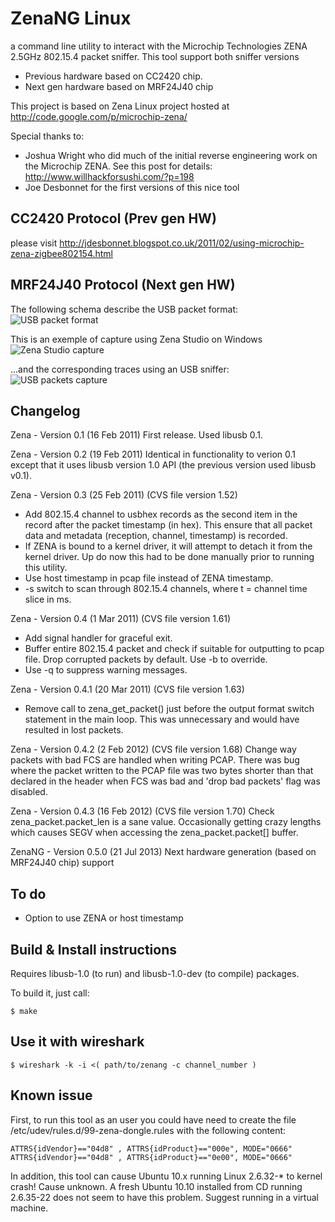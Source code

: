 ZenaNG Linux
============

a command line utility to interact with the Microchip
Technologies ZENA 2.5GHz 802.15.4 packet sniffer.
This tool support both sniffer versions
* Previous hardware based on CC2420 chip.
* Next gen hardware based on MRF24J40 chip

This project is based on Zena Linux project hosted at
http://code.google.com/p/microchip-zena/

Special thanks to:
* Joshua Wright who did much of the initial reverse 
engineering work on the Microchip ZENA. See this post for details:
http://www.willhackforsushi.com/?p=198
* Joe Desbonnet for the first versions of this nice tool

CC2420 Protocol (Prev gen HW)
----------------------------

please visit http://jdesbonnet.blogspot.co.uk/2011/02/using-microchip-zena-zigbee802154.html

MRF24J40 Protocol (Next gen HW)
-------------------------------
The following schema describe the USB packet format:
![USB packet format](https://raw.github.com/Mr-TI/ZenaNG/master/rs/usb_zenagn_mrf24j40.png)

This is an exemple of capture using Zena Studio on Windows
![Zena Studio capture](https://raw.github.com/Mr-TI/ZenaNG/master/rs/usb_zenang_mrf24j40_tracedump.png)

...and the corresponding traces using an USB sniffer:
![USB packets capture](https://raw.github.com/Mr-TI/ZenaNG/master/rs/usb_zenang_mrf24j40_hexdump.png)

Changelog
---------

Zena - Version 0.1 (16 Feb 2011)
First release. Used libusb 0.1.

Zena - Version 0.2 (19 Feb 2011) 
Identical in functionality to verion 0.1 except that it
uses libusb version 1.0 API (the previous version used libusb v0.1). 

Zena - Version 0.3 (25 Feb 2011)  (CVS file version 1.52)
* Add 802.15.4 channel to usbhex records as the second item in the
record after the packet timestamp (in hex). This ensure that all
packet data and metadata (reception, channel, timestamp) is
recorded. 
* If ZENA is bound to a kernel driver, it will attempt to detach
it from the kernel driver. Up do now this had to be done manually
prior to running this utility.
* Use host timestamp in pcap file instead of ZENA timestamp.
* -s <t> switch to scan through 802.15.4 channels, where t = channel
time slice in ms.

Zena - Version 0.4 (1 Mar 2011)  (CVS file version 1.61)
* Add signal handler for graceful exit.
* Buffer entire 802.15.4 packet and check if suitable for outputting
to pcap file. Drop corrupted packets by default. Use -b to override.
* Use -q to suppress warning messages.

Zena - Version 0.4.1 (20 Mar 2011) (CVS file version 1.63)
* Remove call to zena_get_packet() just before the output format switch
statement in the main loop. This was unnecessary and would have resulted
in lost packets.

Zena - Version 0.4.2 (2 Feb 2012) (CVS file version 1.68)
Change way packets with bad FCS are handled when writing PCAP. There was 
bug where the packet written to the PCAP file was two bytes shorter than 
that declared in the header when FCS was bad and 'drop bad packets' flag
was disabled.

Zena - Version 0.4.3 (16 Feb 2012) (CVS file version 1.70)
Check zena_packet.packet_len is a sane value. Occasionally getting crazy
lengths which causes SEGV when accessing the zena_packet.packet[] buffer.

ZenaNG - Version 0.5.0 (21 Jul 2013)
Next hardware generation (based on MRF24J40 chip) support

To do
-----

* Option to use ZENA or host timestamp 

Build & Install instructions
----------------------------
 
Requires libusb-1.0 (to run) and libusb-1.0-dev (to compile) packages.

To build it, just call:

    $ make

Use it with wireshark
---------------------

    $ wireshark -k -i <( path/to/zenang -c channel_number )

Known issue
-----------

First, to run this tool as an user you could have need to create the file /etc/udev/rules.d/99-zena-dongle.rules with the following content:

    ATTRS{idVendor}=="04d8" , ATTRS{idProduct}=="000e", MODE="0666"
    ATTRS{idVendor}=="04d8" , ATTRS{idProduct}=="0e00", MODE="0666"

In addition, this tool can cause Ubuntu 10.x running Linux 2.6.32-* to kernel crash! 
Cause unknown. A fresh Ubuntu 10.10 installed from CD running 2.6.35-22 
does not seem to have this problem. Suggest running in a virtual machine.
